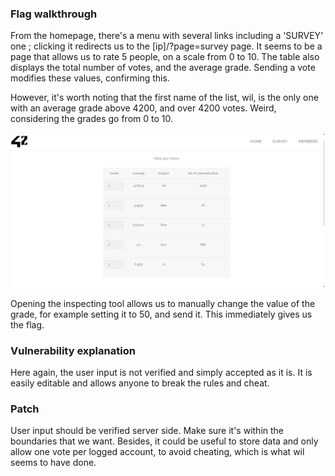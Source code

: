 ### Flag walkthrough
From the homepage, there's a menu with several links including a 'SURVEY' one ; clicking it redirects us to the [ip]/?page=survey page.
It seems to be a page that allows us to rate 5 people, on a scale from 0 to 10.
The table also displays the total number of votes, and the average grade.
Sending a vote modifies these values, confirming this.

However, it's worth noting that the first name of the list, wil, is the only one with an average grade above 4200, and over 4200 votes. Weird, considering the grades go from 0 to 10.

 ![alt text](image.png)

Opening the inspecting tool allows us to manually change the value of the grade, for example setting it to 50, and send it. This immediately gives us the flag.

### Vulnerability explanation
Here again, the user input is not verified and simply accepted as it is. It is easily editable and allows anyone to break the rules and cheat.

### Patch
User input should be verified server side. Make sure it's within the boundaries that we want. Besides, it could be useful to store data and only allow one vote per logged account, to avoid cheating, which is what wil seems to have done.